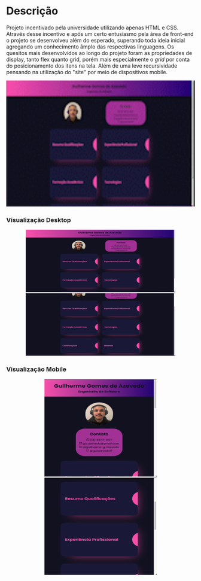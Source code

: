 # Descrição
Projeto incentivado pela universidade utilizando apenas HTML e CSS. Através desse incentivo e após um certo entusiasmo pela área de front-end o projeto se desenvolveu além do esperado, superando toda ideia inicial agregando um conhecimento âmplo das respectivas linguagens. 
Os quesitos mais desenvolvidos ao longo do projeto foram as propriedades de display, tanto flex quanto grid, porém mais especialmente o *grid* por conta do posicionamento dos itens na tela. Além de uma leve recursividade pensando na utilização do "site" por meio de dispositivos mobile.

<center><img width="600px" height="337px" src="assets/gif_apresentacao.gif"></center>

### Visualização Desktop

<center>
<img width="400px" height="167px" src="assets/apresentacao_curriculo1.png">
<img width="400px" height="167px" src="assets/apresentacao_curriculo2.png">
</center>

### Visualização Mobile

<center>
<img width="300px" height="260px" src="assets/recursividade1.png">
<img width="300px" height="260px" src="assets/recursividade2.png">
</center>

